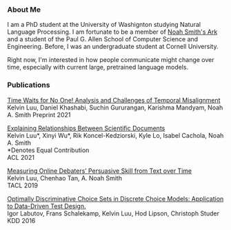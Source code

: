
### About Me 

I am a PhD student at the University of Washignton studying Natural Language Processing. I am fortunate to be a member of [Noah Smith's Ark](https://noahs-ark.github.io/) and a student of the Paul G. Allen School of Computer Science and Engineering. Before, I was an undergraduate student at Cornell University.

Right now, I'm interested in how people communicate might change over time, especially with current large, pretrained language models. 

### Publications ###

[Time Waits for No One! Analysis and Challenges of Temporal Misalignment](https://arxiv.org/pdf/2111.07408)  
Kelvin Luu, Daniel Khashabi, Suchin Gururangan, Karishma Mandyam, Noah A. Smith 
Preprint 2021 

[Explaining Relationships Between Scientific Documents](https://aclanthology.org/2021.acl-long.166.pdf)  
Kelvin Luu\*, Xinyi Wu\*, Rik Koncel-Kedziorski, Kyle Lo, Isabel Cachola, Noah A. Smith   
\*Denotes Equal Contribution  
ACL 2021 

[Measuring Online Debaters’ Persuasive Skill from Text over Time](https://aclanthology.org/Q19-1031.pdf)  
Kelvin Luu, Chenhao Tan, A. Noah Smith  
TACL 2019

[Optimally Discriminative Choice Sets in Discrete Choice Models: Application to Data-Driven Test Design.](https://dl.acm.org/doi/pdf/10.1145/2939672.2939879)  
Igor Labutov, Frans Schalekamp, Kelvin Luu, Hod Lipson, Christoph Studer  
KDD 2016


